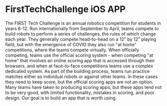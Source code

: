 # FirstTechChallenge iOS APP
The FIRST Tech Challenge is an annual robotics competition for students in years 6-12. Run internationally from September to April, teams compete to build robots to perform a series of challenges, the rules of which change each year. They generally compete head-to-head on a 12" by 12" playing field, but with the emergence of COVID they also run "at home" competitions, where the teams compete virtually. When officially competing, teams use the official scoring system - when competing "at home" that involves an online scoring app that is accessed through their browsers, and when at face-to-face competitions teams use a complex dedicated system. As part of the building process, teams run practice matches either as individual robots or against other teams. In these cases they need to keep score, but the official scoring apps are not an option. Many teams have taken to producing scoring apps, but these apps tend not to be very good, with limited functionality, mistakes in scoring, and poor design. Our goal is to build an app that is worth using.
